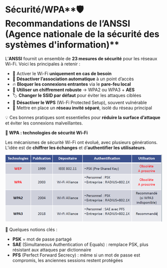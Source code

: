 # Sécurité/WPA**🛡️ Recommandations de l’ANSSI (Agence nationale de la sécurité des systèmes d'information)**

L’**ANSSI** fournit un ensemble de **23 mesures de sécurité** pour les réseaux Wi-Fi. Voici les principales à retenir :

- 🔌 Activer le Wi-Fi **uniquement en cas de besoin**
- 🔄 **Désactiver l’association automatique** à un point d’accès
- 🔥 **Bloquer les connexions entrantes** via le **pare-feu local**
- 🔐 **Utiliser un chiffrement robuste** → WPA2 ou WPA3 + **AES**
- 🏷️ **Changer le SSID par défaut** pour éviter les attaques ciblées
- 📴 **Désactiver le WPS** (Wi-Fi Protected Setup), souvent vulnérable
- 👥 Mettre en place un **réseau invité séparé**, isolé du réseau principal

💡 Ces bonnes pratiques sont essentielles pour **réduire la surface d’attaque** et éviter les connexions malveillantes.



**🔐 WPA : technologies de sécurité Wi-Fi**

Les mécanismes de sécurité Wi-Fi ont évolué, avec plusieurs générations. L’idée est de **chiffrer les échanges** et d’**authentifier les utilisateurs**.



![](../../media/Cours-Infrastructures-réseaux-Sécurité-WPA-image1.png)



📌 Quelques notions clés :

- **PSK** = mot de passe partagé
- **SAE** (Simultaneous Authentication of Equals) : remplace PSK, plus résistant aux attaques par dictionnaire
- **PFS** (Perfect Forward Secrecy) : même si un mot de passe est compromis, les anciennes sessions restent protégées

